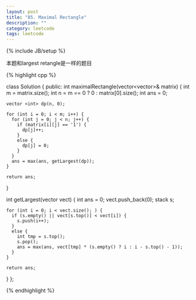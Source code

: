 ```yaml
---
layout: post
title: "85. Maximal Rectangle"
description: ""
category: leetcode
tags: leetcode
---
```

{% include JB/setup %}

本题和largest retangle是一样的题目

{% highlight cpp %}

class Solution {
public:
  int maximalRectangle(vector<vector<char>>& matrix) {
    int m = matrix.size();
    int n = m == 0 ? 0 : matrix[0].size();
    int ans = 0;
    
    vector <int> dp(n, 0);

    for (int i = 0; i < m; i++) {
      for (int j = 0; j < n; j++) {
        if (matrix[i][j] == '1') {
          dp[j]++;
        }
        else {
          dp[j] = 0;
        }
      }
      ans = max(ans, getLargest(dp));
    }

    return ans;
  }

  int getLargest(vector <int> vect) {
    int ans = 0;
    vect.push_back(0);
    stack <int> s;

    for (int i = 0; i < vect.size(); ) {
      if (s.empty() || vect[s.top()] < vect[i]) {
        s.push(i++);
      }
      else {
        int tmp = s.top();
        s.pop();
        ans = max(ans, vect[tmp] * (s.empty() ? i : i - s.top() - 1));
      }
    }

    return ans;
  }
};

{% endhighlight %}
